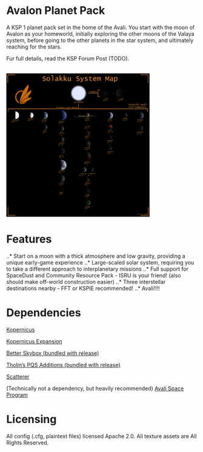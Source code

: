 # Avalon Planet Pack
A KSP 1 planet pack set in the home of the Avali. You start with the moon of Avalon as your homeworld, initially exploring the other moons of the Valaya system, before going to the other planets in the star system, and ultimately reaching for the stars.

Fur full details, read the KSP Forum Post (TODO).

<html>
  <br>
  <img src="https://raw.githubusercontent.com/89Mods/AvalonPlanetPack/main/docs/DisplayImage2.png" style="width: 75%;" />
  <br>
</html>

# Features
 ..* Start on a moon with a thick atmosphere and low gravity, providing a unique early-game experience
 ..* Large-scaled solar system, requiring you to take a different approach to interplanetary missions
 ..* Full support for SpaceDust and Community Resource Pack - ISRU is your friend! (also should make off-world construction easier)
 ..* Three interstellar destinations nearby - FFT or KSPIE recommended!
 ..* Avali!!!!

# Dependencies
[Kopernicus](https://github.com/Kopernicus/Kopernicus/releases)

[Kopernicus Expansion](https://github.com/VabienArt/KopernicusExpansion-Continueder/releases)

[Better Skybox (bundled with release)](https://github.com/89Mods/BetterSkybox/releases)

[Tholin’s PQS Additions (bundled with release)](https://github.com/89Mods/TholinsPqsAdditions/releases)

[Scatterer](https://forum.kerbalspaceprogram.com/index.php?/topic/103963-wip19x-112x-scatterer-atmospheric-scattering-00838-14082022-scattering-improvements-in-game-atmo-generation-and-multi-sun-support/)

(Technically not a dependency, but heavily recommended)
[Avali Space Program](https://forum.kerbalspaceprogram.com/index.php?/topic/207474-112x-avali-space-program/)

# Licensing
All config (.cfg, plaintext files) licensed Apache 2.0.
All texture assets are All Rights Reserved.
